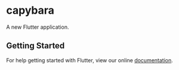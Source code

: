 # capybara

A new Flutter application.

## Getting Started

For help getting started with Flutter, view our online
[documentation](https://flutter.dev/).
